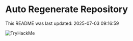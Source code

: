 # Auto Regenerate Repository

This README was last updated: 2025-07-03 09:16:59

 ![TryHackMe](https://tryhackme.com/badge/533634)